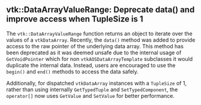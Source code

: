 ## vtk::DataArrayValueRange: Deprecate data() and improve access when TupleSize is 1

The `vtk::DataArrayValueRange` function returns an object to iterate
over the values of a `vtkDataArray`. Recently, the `data()` method was added
to provide access to the raw pointer of the underlying data array. This method
has been deprecated as it was deemed unsafe due to the internal usage of `GetVoidPointer`
which for non `vtkAOSDataArrayTemplate` subclasses it would duplicate the internal data.
Instead, users are encouraged to use the `begin()` and `end()` methods to access the data safely.

Additionally, for dispatched `vtkDataArray` instances with a `TupleSize` of 1, rather than using internally
`GetTypedTuple` and `SetTypedComponent`, the `operator[]` now uses `GetValue` and `SetValue` for better performance.
